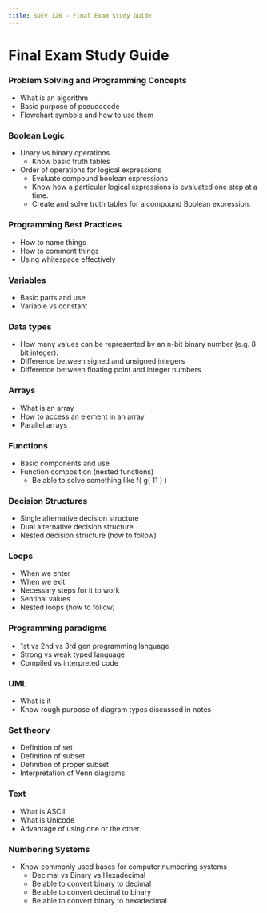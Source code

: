```yaml
---
title: SDEV 120 - Final Exam Study Guide 
---
```


# Final Exam Study Guide

### Problem Solving and Programming Concepts

- What is an algorithm
- Basic purpose of pseudocode
- Flowchart symbols and how to use them

### Boolean Logic

- Unary vs binary operations
    - Know basic truth tables
- Order of operations for logical expressions
    - Evaluate compound boolean expressions
    - Know how a particular logical expressions is evaluated one step at a time.
    - Create and solve truth tables for a compound Boolean expression. 

### Programming Best Practices 

- How to name things
- How to comment things
- Using whitespace effectively

### Variables 

- Basic parts and use
- Variable vs constant

### Data types

- How many values can be represented by an n-bit binary number (e.g. 8-bit integer).
- Difference between signed and unsigned integers
- Difference between floating point and integer numbers

### Arrays

- What is an array
- How to access an element in an array
- Parallel arrays

### Functions

- Basic components and use
- Function composition (nested functions)
    - Be able to solve something like f( g( 11 ) )

### Decision Structures

- Single alternative decision structure
- Dual alternative decision structure
- Nested decision structure (how to follow)

### Loops

- When we enter
- When we exit
- Necessary steps for it to work
- Sentinal values
- Nested loops (how to follow)

### Programming paradigms

- 1st vs 2nd vs 3rd gen programming language
- Strong vs weak typed language
- Compiled vs interpreted code

### UML

- What is it
- Know rough purpose of diagram types discussed in notes

### Set theory

- Definition of set
- Definition of subset
- Definition of proper subset
- Interpretation of Venn diagrams

### Text

- What is ASCII
- What is Unicode
- Advantage of using one or the other.

### Numbering Systems

- Know commonly used bases for computer numbering systems
    - Decimal vs Binary vs Hexadecimal
    - Be able to convert binary to decimal
    - Be able to convert decimal to binary
    - Be able to convert binary to hexadecimal
